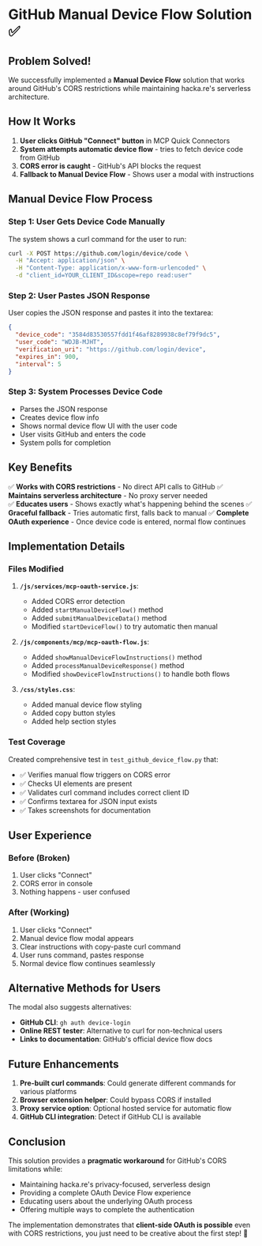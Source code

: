 # GitHub Manual Device Flow Solution ✅

## Problem Solved!

We successfully implemented a **Manual Device Flow** solution that works around GitHub's CORS restrictions while maintaining hacka.re's serverless architecture.

## How It Works

1. **User clicks GitHub "Connect" button** in MCP Quick Connectors
2. **System attempts automatic device flow** - tries to fetch device code from GitHub
3. **CORS error is caught** - GitHub's API blocks the request
4. **Fallback to Manual Device Flow** - Shows user a modal with instructions

## Manual Device Flow Process

### Step 1: User Gets Device Code Manually
The system shows a curl command for the user to run:

```bash
curl -X POST https://github.com/login/device/code \
  -H "Accept: application/json" \
  -H "Content-Type: application/x-www-form-urlencoded" \
  -d "client_id=YOUR_CLIENT_ID&scope=repo read:user"
```

### Step 2: User Pastes JSON Response
User copies the JSON response and pastes it into the textarea:

```json
{
  "device_code": "3584d83530557fdd1f46af8289938c8ef79f9dc5",
  "user_code": "WDJB-MJHT", 
  "verification_uri": "https://github.com/login/device",
  "expires_in": 900,
  "interval": 5
}
```

### Step 3: System Processes Device Code
- Parses the JSON response
- Creates device flow info
- Shows normal device flow UI with the user code
- User visits GitHub and enters the code
- System polls for completion

## Key Benefits

✅ **Works with CORS restrictions** - No direct API calls to GitHub
✅ **Maintains serverless architecture** - No proxy server needed  
✅ **Educates users** - Shows exactly what's happening behind the scenes
✅ **Graceful fallback** - Tries automatic first, falls back to manual
✅ **Complete OAuth experience** - Once device code is entered, normal flow continues

## Implementation Details

### Files Modified

1. **`/js/services/mcp-oauth-service.js`**:
   - Added CORS error detection
   - Added `startManualDeviceFlow()` method
   - Added `submitManualDeviceData()` method
   - Modified `startDeviceFlow()` to try automatic then manual

2. **`/js/components/mcp/mcp-oauth-flow.js`**:
   - Added `showManualDeviceFlowInstructions()` method
   - Added `processManualDeviceResponse()` method
   - Modified `showDeviceFlowInstructions()` to handle both flows

3. **`/css/styles.css`**:
   - Added manual device flow styling
   - Added copy button styles
   - Added help section styles

### Test Coverage

Created comprehensive test in `test_github_device_flow.py` that:
- ✅ Verifies manual flow triggers on CORS error
- ✅ Checks UI elements are present
- ✅ Validates curl command includes correct client ID
- ✅ Confirms textarea for JSON input exists
- ✅ Takes screenshots for documentation

## User Experience

### Before (Broken)
1. User clicks "Connect"
2. CORS error in console
3. Nothing happens - user confused

### After (Working)
1. User clicks "Connect"  
2. Manual device flow modal appears
3. Clear instructions with copy-paste curl command
4. User runs command, pastes response
5. Normal device flow continues seamlessly

## Alternative Methods for Users

The modal also suggests alternatives:
- **GitHub CLI**: `gh auth device-login`
- **Online REST tester**: Alternative to curl for non-technical users
- **Links to documentation**: GitHub's official device flow docs

## Future Enhancements

1. **Pre-built curl commands**: Could generate different commands for various platforms
2. **Browser extension helper**: Could bypass CORS if installed
3. **Proxy service option**: Optional hosted service for automatic flow
4. **GitHub CLI integration**: Detect if GitHub CLI is available

## Conclusion

This solution provides a **pragmatic workaround** for GitHub's CORS limitations while:
- Maintaining hacka.re's privacy-focused, serverless design
- Providing a complete OAuth Device Flow experience
- Educating users about the underlying OAuth process
- Offering multiple ways to complete the authentication

The implementation demonstrates that **client-side OAuth is possible** even with CORS restrictions, you just need to be creative about the first step! 🚀